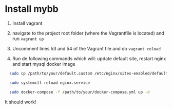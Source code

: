# Install mybb

1. Install vagrant

2. navigate to the project root folder (where the Vagrantfile is located) and run ```vagrant up```

3. Uncomment lines 53 and 54 of the Vagrant file and do ```vagrant reload```

4. Run de following commands which will: update default site, restart nginx and start mysql docker image

```bash
  sudo cp /path/to/your/default.custom /etc/nginx/sites-enabled/default

  sudo systemctl reload nginx.service

  sudo docker-compose -f /path/to/your/docker-compose.yml up -d
```

It should work!